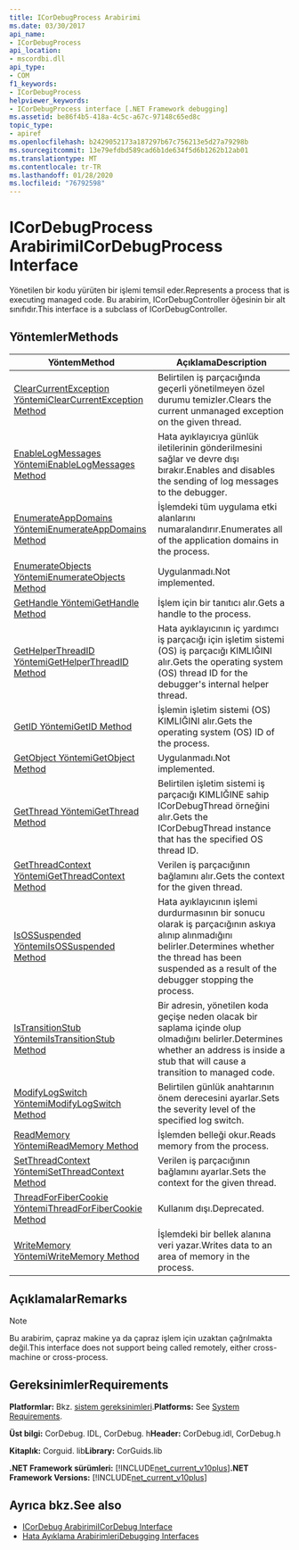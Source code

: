 ```yaml
---
title: ICorDebugProcess Arabirimi
ms.date: 03/30/2017
api_name:
- ICorDebugProcess
api_location:
- mscordbi.dll
api_type:
- COM
f1_keywords:
- ICorDebugProcess
helpviewer_keywords:
- ICorDebugProcess interface [.NET Framework debugging]
ms.assetid: be86f4b5-418a-4c5c-a67c-97148c65ed8c
topic_type:
- apiref
ms.openlocfilehash: b2429052173a187297b67c756213e5d27a79298b
ms.sourcegitcommit: 13e79efdbd589cad6b1de634f5d6b1262b12ab01
ms.translationtype: MT
ms.contentlocale: tr-TR
ms.lasthandoff: 01/28/2020
ms.locfileid: "76792598"
---
```

# <a name="icordebugprocess-interface"></a><span data-ttu-id="d6d16-102">ICorDebugProcess Arabirimi</span><span class="sxs-lookup"><span data-stu-id="d6d16-102">ICorDebugProcess Interface</span></span>
<span data-ttu-id="d6d16-103">Yönetilen bir kodu yürüten bir işlemi temsil eder.</span><span class="sxs-lookup"><span data-stu-id="d6d16-103">Represents a process that is executing managed code.</span></span> <span data-ttu-id="d6d16-104">Bu arabirim, ICorDebugController öğesinin bir alt sınıfıdır.</span><span class="sxs-lookup"><span data-stu-id="d6d16-104">This interface is a subclass of ICorDebugController.</span></span>  
  
## <a name="methods"></a><span data-ttu-id="d6d16-105">Yöntemler</span><span class="sxs-lookup"><span data-stu-id="d6d16-105">Methods</span></span>  
  
|<span data-ttu-id="d6d16-106">Yöntem</span><span class="sxs-lookup"><span data-stu-id="d6d16-106">Method</span></span>|<span data-ttu-id="d6d16-107">Açıklama</span><span class="sxs-lookup"><span data-stu-id="d6d16-107">Description</span></span>|  
|------------|-----------------|  
|[<span data-ttu-id="d6d16-108">ClearCurrentException Yöntemi</span><span class="sxs-lookup"><span data-stu-id="d6d16-108">ClearCurrentException Method</span></span>](icordebugprocess-clearcurrentexception-method.md)|<span data-ttu-id="d6d16-109">Belirtilen iş parçacığında geçerli yönetilmeyen özel durumu temizler.</span><span class="sxs-lookup"><span data-stu-id="d6d16-109">Clears the current unmanaged exception on the given thread.</span></span>|  
|[<span data-ttu-id="d6d16-110">EnableLogMessages Yöntemi</span><span class="sxs-lookup"><span data-stu-id="d6d16-110">EnableLogMessages Method</span></span>](icordebugprocess-enablelogmessages-method.md)|<span data-ttu-id="d6d16-111">Hata ayıklayıcıya günlük iletilerinin gönderilmesini sağlar ve devre dışı bırakır.</span><span class="sxs-lookup"><span data-stu-id="d6d16-111">Enables and disables the sending of log messages to the debugger.</span></span>|  
|[<span data-ttu-id="d6d16-112">EnumerateAppDomains Yöntemi</span><span class="sxs-lookup"><span data-stu-id="d6d16-112">EnumerateAppDomains Method</span></span>](icordebugprocess-enumerateappdomains-method.md)|<span data-ttu-id="d6d16-113">İşlemdeki tüm uygulama etki alanlarını numaralandırır.</span><span class="sxs-lookup"><span data-stu-id="d6d16-113">Enumerates all of the application domains in the process.</span></span>|  
|[<span data-ttu-id="d6d16-114">EnumerateObjects Yöntemi</span><span class="sxs-lookup"><span data-stu-id="d6d16-114">EnumerateObjects Method</span></span>](icordebugprocess-enumerateobjects-method.md)|<span data-ttu-id="d6d16-115">Uygulanmadı.</span><span class="sxs-lookup"><span data-stu-id="d6d16-115">Not implemented.</span></span>|  
|[<span data-ttu-id="d6d16-116">GetHandle Yöntemi</span><span class="sxs-lookup"><span data-stu-id="d6d16-116">GetHandle Method</span></span>](icordebugprocess-gethandle-method.md)|<span data-ttu-id="d6d16-117">İşlem için bir tanıtıcı alır.</span><span class="sxs-lookup"><span data-stu-id="d6d16-117">Gets a handle to the process.</span></span>|  
|[<span data-ttu-id="d6d16-118">GetHelperThreadID Yöntemi</span><span class="sxs-lookup"><span data-stu-id="d6d16-118">GetHelperThreadID Method</span></span>](icordebugprocess-gethelperthreadid-method.md)|<span data-ttu-id="d6d16-119">Hata ayıklayıcının iç yardımcı iş parçacığı için işletim sistemi (OS) iş parçacığı KIMLIĞINI alır.</span><span class="sxs-lookup"><span data-stu-id="d6d16-119">Gets the operating system (OS) thread ID for the debugger's internal helper thread.</span></span>|  
|[<span data-ttu-id="d6d16-120">GetID Yöntemi</span><span class="sxs-lookup"><span data-stu-id="d6d16-120">GetID Method</span></span>](icordebugprocess-getid-method.md)|<span data-ttu-id="d6d16-121">İşlemin işletim sistemi (OS) KIMLIĞINI alır.</span><span class="sxs-lookup"><span data-stu-id="d6d16-121">Gets the operating system (OS) ID of the process.</span></span>|  
|[<span data-ttu-id="d6d16-122">GetObject Yöntemi</span><span class="sxs-lookup"><span data-stu-id="d6d16-122">GetObject Method</span></span>](icordebugprocess-getobject-method.md)|<span data-ttu-id="d6d16-123">Uygulanmadı.</span><span class="sxs-lookup"><span data-stu-id="d6d16-123">Not implemented.</span></span>|  
|[<span data-ttu-id="d6d16-124">GetThread Yöntemi</span><span class="sxs-lookup"><span data-stu-id="d6d16-124">GetThread Method</span></span>](icordebugprocess-getthread-method.md)|<span data-ttu-id="d6d16-125">Belirtilen işletim sistemi iş parçacığı KIMLIĞINE sahip ICorDebugThread örneğini alır.</span><span class="sxs-lookup"><span data-stu-id="d6d16-125">Gets the ICorDebugThread instance that has the specified OS thread ID.</span></span>|  
|[<span data-ttu-id="d6d16-126">GetThreadContext Yöntemi</span><span class="sxs-lookup"><span data-stu-id="d6d16-126">GetThreadContext Method</span></span>](icordebugprocess-getthreadcontext-method.md)|<span data-ttu-id="d6d16-127">Verilen iş parçacığının bağlamını alır.</span><span class="sxs-lookup"><span data-stu-id="d6d16-127">Gets the context for the given thread.</span></span>|  
|[<span data-ttu-id="d6d16-128">IsOSSuspended Yöntemi</span><span class="sxs-lookup"><span data-stu-id="d6d16-128">IsOSSuspended Method</span></span>](icordebugprocess-isossuspended-method.md)|<span data-ttu-id="d6d16-129">Hata ayıklayıcının işlemi durdurmasının bir sonucu olarak iş parçacığının askıya alınıp alınmadığını belirler.</span><span class="sxs-lookup"><span data-stu-id="d6d16-129">Determines whether the thread has been suspended as a result of the debugger stopping the process.</span></span>|  
|[<span data-ttu-id="d6d16-130">IsTransitionStub Yöntemi</span><span class="sxs-lookup"><span data-stu-id="d6d16-130">IsTransitionStub Method</span></span>](icordebugprocess-istransitionstub-method.md)|<span data-ttu-id="d6d16-131">Bir adresin, yönetilen koda geçişe neden olacak bir saplama içinde olup olmadığını belirler.</span><span class="sxs-lookup"><span data-stu-id="d6d16-131">Determines whether an address is inside a stub that will cause a transition to managed code.</span></span>|  
|[<span data-ttu-id="d6d16-132">ModifyLogSwitch Yöntemi</span><span class="sxs-lookup"><span data-stu-id="d6d16-132">ModifyLogSwitch Method</span></span>](icordebugprocess-modifylogswitch-method.md)|<span data-ttu-id="d6d16-133">Belirtilen günlük anahtarının önem derecesini ayarlar.</span><span class="sxs-lookup"><span data-stu-id="d6d16-133">Sets the severity level of the specified log switch.</span></span>|  
|[<span data-ttu-id="d6d16-134">ReadMemory Yöntemi</span><span class="sxs-lookup"><span data-stu-id="d6d16-134">ReadMemory Method</span></span>](icordebugprocess-readmemory-method.md)|<span data-ttu-id="d6d16-135">İşlemden belleği okur.</span><span class="sxs-lookup"><span data-stu-id="d6d16-135">Reads memory from the process.</span></span>|  
|[<span data-ttu-id="d6d16-136">SetThreadContext Yöntemi</span><span class="sxs-lookup"><span data-stu-id="d6d16-136">SetThreadContext Method</span></span>](icordebugprocess-setthreadcontext-method.md)|<span data-ttu-id="d6d16-137">Verilen iş parçacığının bağlamını ayarlar.</span><span class="sxs-lookup"><span data-stu-id="d6d16-137">Sets the context for the given thread.</span></span>|  
|[<span data-ttu-id="d6d16-138">ThreadForFiberCookie Yöntemi</span><span class="sxs-lookup"><span data-stu-id="d6d16-138">ThreadForFiberCookie Method</span></span>](icordebugprocess-threadforfibercookie-method.md)|<span data-ttu-id="d6d16-139">Kullanım dışı.</span><span class="sxs-lookup"><span data-stu-id="d6d16-139">Deprecated.</span></span>|  
|[<span data-ttu-id="d6d16-140">WriteMemory Yöntemi</span><span class="sxs-lookup"><span data-stu-id="d6d16-140">WriteMemory Method</span></span>](icordebugprocess-writememory-method.md)|<span data-ttu-id="d6d16-141">İşlemdeki bir bellek alanına veri yazar.</span><span class="sxs-lookup"><span data-stu-id="d6d16-141">Writes data to an area of memory in the process.</span></span>|  
  
## <a name="remarks"></a><span data-ttu-id="d6d16-142">Açıklamalar</span><span class="sxs-lookup"><span data-stu-id="d6d16-142">Remarks</span></span>  
  
> [!NOTE]
> <span data-ttu-id="d6d16-143">Bu arabirim, çapraz makine ya da çapraz işlem için uzaktan çağrılmakta değil.</span><span class="sxs-lookup"><span data-stu-id="d6d16-143">This interface does not support being called remotely, either cross-machine or cross-process.</span></span>  
  
## <a name="requirements"></a><span data-ttu-id="d6d16-144">Gereksinimler</span><span class="sxs-lookup"><span data-stu-id="d6d16-144">Requirements</span></span>  
 <span data-ttu-id="d6d16-145">**Platformlar:** Bkz. [sistem gereksinimleri](../../../../docs/framework/get-started/system-requirements.md).</span><span class="sxs-lookup"><span data-stu-id="d6d16-145">**Platforms:** See [System Requirements](../../../../docs/framework/get-started/system-requirements.md).</span></span>  
  
 <span data-ttu-id="d6d16-146">**Üst bilgi:** CorDebug. IDL, CorDebug. h</span><span class="sxs-lookup"><span data-stu-id="d6d16-146">**Header:** CorDebug.idl, CorDebug.h</span></span>  
  
 <span data-ttu-id="d6d16-147">**Kitaplık:** Corguid. lib</span><span class="sxs-lookup"><span data-stu-id="d6d16-147">**Library:** CorGuids.lib</span></span>  
  
 <span data-ttu-id="d6d16-148">**.NET Framework sürümleri:** [!INCLUDE[net_current_v10plus](../../../../includes/net-current-v10plus-md.md)]</span><span class="sxs-lookup"><span data-stu-id="d6d16-148">**.NET Framework Versions:** [!INCLUDE[net_current_v10plus](../../../../includes/net-current-v10plus-md.md)]</span></span>  
  
## <a name="see-also"></a><span data-ttu-id="d6d16-149">Ayrıca bkz.</span><span class="sxs-lookup"><span data-stu-id="d6d16-149">See also</span></span>

- [<span data-ttu-id="d6d16-150">ICorDebug Arabirimi</span><span class="sxs-lookup"><span data-stu-id="d6d16-150">ICorDebug Interface</span></span>](icordebug-interface.md)
- [<span data-ttu-id="d6d16-151">Hata Ayıklama Arabirimleri</span><span class="sxs-lookup"><span data-stu-id="d6d16-151">Debugging Interfaces</span></span>](debugging-interfaces.md)
